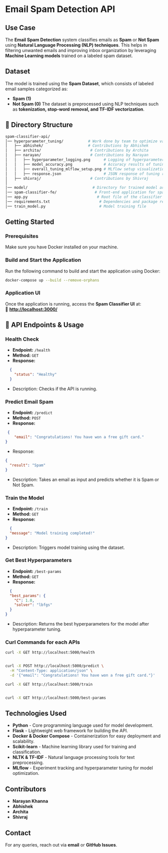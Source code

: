 # Email Spam Detection API
## Use Case
The **Email Spam Detection** system classifies emails as **Spam** or **Not Spam** using **Natural Language Processing (NLP) techniques**. This helps in filtering unwanted emails and improving inbox organization by leveraging **Machine Learning models** trained on a labeled spam dataset.
## Dataset
The model is trained using the **Spam Dataset**, which consists of labeled email samples categorized as:
- **Spam (1)**
- **Not Spam (0)**
The dataset is preprocessed using NLP techniques such as **tokenization, stop-word removal, and TF-IDF vectorization**.
## 📁 Directory Structure


```bash
spam-classifier-api/
│── hyperparameter_tuning/           # Work done by team to optimize various hyperparameters 
│   ├── abhishek/                    # Contributions by Abhishek
│   ├── archita/                      # Contributions by Archita
│   ├── narayan/                      # Contributions by Narayan
│   │   ├── hyperparameter_logging.png      # Logging of hyperparameter tuning
│   │   ├── model_accuracy.png              # Accuracy results of tuning
│   │   ├── overall_tuning_mlflow_setup.png # MLflow setup visualization
│   │   ├── response.json                   # JSON response of tuning results
│   ├── shivraj/                      # Contributions by Shivraj
│
│── model/                             # Directory for trained model artifacts
│── spam-classifier-fe/                 # Front-end application for spam classification
│── app.py                               # Root file of the classifier
│── requirements.txt                      # Dependencies and package requirements
│── train_model.py                        # Model training file
```


## Getting Started
### Prerequisites
Make sure you have Docker installed on your machine.

### Build and Start the Application
Run the following command to build and start the application using Docker:

```bash
docker-compose up --build --remove-orphans
```

### Application UI  
Once the application is running, access the **Spam Classifier UI** at:  
🔗 **[http://localhost:3000/](http://localhost:3000/)**


## 🔗 API Endpoints & Usage

###  Health Check
- **Endpoint:** `/health`
- **Method:** `GET`
- **Response:**

```json
  {
    "status": "Healthy"
  }
```
- Description: Checks if the API is running.


###  Predict Email Spam
- **Endpoint:** `/predict`
- **Method:** `POST`
- **Response:**

```json
 {
    "email": "Congratulations! You have won a free gift card."
}
```
- Response:

```json
{
  "result": "Spam"
}
```
- Description: Takes an email as input and predicts whether it is Spam or Not Spam.

### Train the Model
- **Endpoint:** `/train`
- **Method:** `GET`
- **Response:**

```json
  {
  "message": "Model training completed!"
}

```
- Description: Triggers model training using the dataset.

### Get Best Hyperparameters
- **Endpoint:** `/best-params`
- **Method:** `GET`
- **Response:**

```json
  {
  "best_params": {
    "C": 1.0,
    "solver": "lbfgs"
  }
}

```
- Description: Returns the best hyperparameters for the model after hyperparameter tuning.


###  Curl Commands for each APIs

```bash
curl -X GET http://localhost:5000/health


curl -X POST http://localhost:5000/predict \
  -H "Content-Type: application/json" \
  -d '{"email": "Congratulations! You have won a free gift card."}'

curl -X GET http://localhost:5000/train


curl -X GET http://localhost:5000/best-params

```



## Technologies Used
- **Python**  - Core programming language used for model development.
- **Flask** - Lightweight web framework for building the API.
- **Docker & Docker Compose** - Containerization for easy deployment and scalability.
- **Scikit-learn** - Machine learning library used for training and classification.
- **NLTK & TF-IDF** - Natural language processing tools for text preprocessing.
- **MLflow** - Experiment tracking and hyperparameter tuning for model optimization.


## Contributors
- **Narayan Khanna**  
- **Abhishek**  
- **Archita**  
- **Shivraj**  

## Contact
For any queries, reach out via **email** or **GitHub Issues**.
